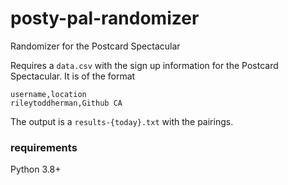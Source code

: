 # posty-pal-randomizer
Randomizer for the Postcard Spectacular

Requires a `data.csv` with the sign up information for the Postcard Spectacular. It is of the format
```
username,location
rileytoddherman,Github CA
```
The output is a `results-{today}.txt` with the pairings.

### requirements
Python 3.8+

